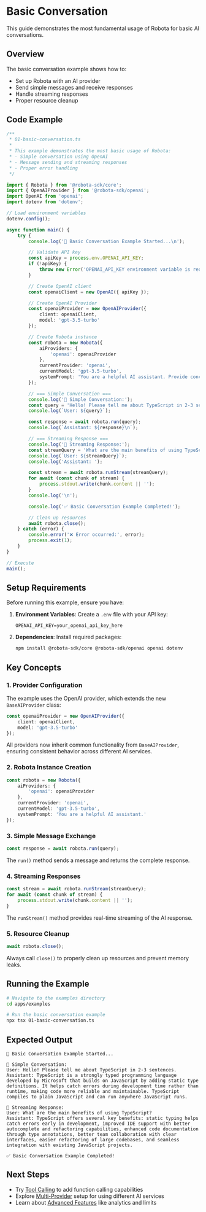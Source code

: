 # Basic Conversation

This guide demonstrates the most fundamental usage of Robota for basic AI conversations.

## Overview

The basic conversation example shows how to:
- Set up Robota with an AI provider
- Send simple messages and receive responses
- Handle streaming responses
- Proper resource cleanup

## Code Example

```typescript
/**
 * 01-basic-conversation.ts
 * 
 * This example demonstrates the most basic usage of Robota:
 * - Simple conversation using OpenAI
 * - Message sending and streaming responses
 * - Proper error handling
 */

import { Robota } from '@robota-sdk/core';
import { OpenAIProvider } from '@robota-sdk/openai';
import OpenAI from 'openai';
import dotenv from 'dotenv';

// Load environment variables
dotenv.config();

async function main() {
    try {
        console.log('🤖 Basic Conversation Example Started...\n');

        // Validate API key
        const apiKey = process.env.OPENAI_API_KEY;
        if (!apiKey) {
            throw new Error('OPENAI_API_KEY environment variable is required');
        }

        // Create OpenAI client
        const openaiClient = new OpenAI({ apiKey });

        // Create OpenAI Provider
        const openaiProvider = new OpenAIProvider({
            client: openaiClient,
            model: 'gpt-3.5-turbo'
        });

        // Create Robota instance
        const robota = new Robota({
            aiProviders: {
                'openai': openaiProvider
            },
            currentProvider: 'openai',
            currentModel: 'gpt-3.5-turbo',
            systemPrompt: 'You are a helpful AI assistant. Provide concise and useful responses.'
        });

        // === Simple Conversation ===
        console.log('📝 Simple Conversation:');
        const query = 'Hello! Please tell me about TypeScript in 2-3 sentences.';
        console.log(`User: ${query}`);

        const response = await robota.run(query);
        console.log(`Assistant: ${response}\n`);

        // === Streaming Response ===
        console.log('🌊 Streaming Response:');
        const streamQuery = 'What are the main benefits of using TypeScript?';
        console.log(`User: ${streamQuery}`);
        console.log('Assistant: ');

        const stream = await robota.runStream(streamQuery);
        for await (const chunk of stream) {
            process.stdout.write(chunk.content || '');
        }
        console.log('\n');

        console.log('✅ Basic Conversation Example Completed!');

        // Clean up resources
        await robota.close();
    } catch (error) {
        console.error('❌ Error occurred:', error);
        process.exit(1);
    }
}

// Execute
main();
```

## Setup Requirements

Before running this example, ensure you have:

1. **Environment Variables**: Create a `.env` file with your API key:
   ```
   OPENAI_API_KEY=your_openai_api_key_here
   ```

2. **Dependencies**: Install required packages:
   ```bash
   npm install @robota-sdk/core @robota-sdk/openai openai dotenv
   ```

## Key Concepts

### 1. Provider Configuration

The example uses the OpenAI provider, which extends the new `BaseAIProvider` class:

```typescript
const openaiProvider = new OpenAIProvider({
    client: openaiClient,
    model: 'gpt-3.5-turbo'
});
```

All providers now inherit common functionality from `BaseAIProvider`, ensuring consistent behavior across different AI services.

### 2. Robota Instance Creation

```typescript
const robota = new Robota({
    aiProviders: {
        'openai': openaiProvider
    },
    currentProvider: 'openai',
    currentModel: 'gpt-3.5-turbo',
    systemPrompt: 'You are a helpful AI assistant.'
});
```

### 3. Simple Message Exchange

```typescript
const response = await robota.run(query);
```

The `run()` method sends a message and returns the complete response.

### 4. Streaming Responses

```typescript
const stream = await robota.runStream(streamQuery);
for await (const chunk of stream) {
    process.stdout.write(chunk.content || '');
}
```

The `runStream()` method provides real-time streaming of the AI response.

### 5. Resource Cleanup

```typescript
await robota.close();
```

Always call `close()` to properly clean up resources and prevent memory leaks.

## Running the Example

```bash
# Navigate to the examples directory
cd apps/examples

# Run the basic conversation example
npx tsx 01-basic-conversation.ts
```

## Expected Output

```
🤖 Basic Conversation Example Started...

📝 Simple Conversation:
User: Hello! Please tell me about TypeScript in 2-3 sentences.
Assistant: TypeScript is a strongly typed programming language developed by Microsoft that builds on JavaScript by adding static type definitions. It helps catch errors during development time rather than runtime, making code more reliable and maintainable. TypeScript compiles to plain JavaScript and can run anywhere JavaScript runs.

🌊 Streaming Response:
User: What are the main benefits of using TypeScript?
Assistant: TypeScript offers several key benefits: static typing helps catch errors early in development, improved IDE support with better autocomplete and refactoring capabilities, enhanced code documentation through type annotations, better team collaboration with clear interfaces, easier refactoring of large codebases, and seamless integration with existing JavaScript projects.

✅ Basic Conversation Example Completed!
```

## Next Steps

- Try [Tool Calling](./ai-with-tools.md) to add function calling capabilities
- Explore [Multi-Provider](./multi-provider.md) setup for using different AI services
- Learn about [Advanced Features](./session-management.md) like analytics and limits 